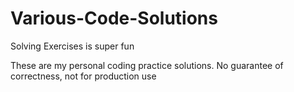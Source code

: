 # Various-Code-Solutions
Solving Exercises is super fun


These are my personal coding practice solutions. No guarantee of correctness, not for production use
